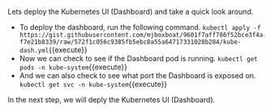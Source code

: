 Lets deploy the Kubernetes UI (Dashboard) and take a quick look around.

- To deploy the dashboard, run the following command. `kubectl apply -f https://gist.githubusercontent.com/mjboxboat/9601f7aff786f52bce3f4af7e21b8339/raw/572f1c056c9385fb5ebc8a55a64717331028b284/kube-dash.yml`{{execute}}
- Now we can check to see if the Dashboard pod is running. `kubectl get pods -n kube-system`{{execute}}
- And we can also check to see what port the Dashboard is exposed on. `kubectl get svc -n kube-system`{{execute}}

In the next step, we will deply the Kubernetes UI (Dashboard).
